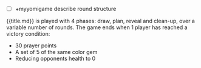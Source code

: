 - [ ] +myyomigame describe round structure

{{title.md}} is played with 4 phases: draw, plan, reveal and clean-up, over a variable number of rounds. The game ends when 1 player has reached a victory condition:

- 30 prayer points
- A set of 5 of the same color gem
- Reducing opponents health to 0